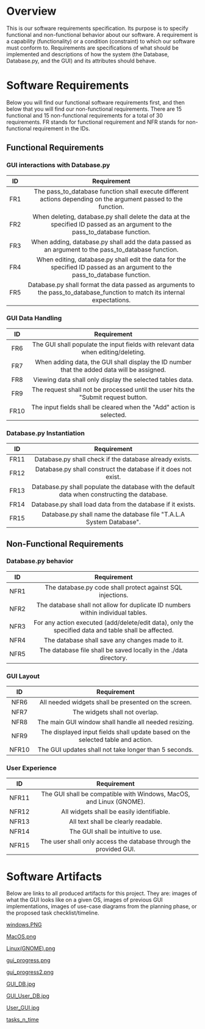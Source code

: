 # Overview

This is our software requirements specification. Its purpose is to specify functional and non-functional behavior about our software. A requirement is a capability (functionality) or a condition (constraint) to which our software must conform to. Requirements are specifications of what should be implemented and descriptions of how the system (the Database, Database.py, and the GUI) and its attributes should behave.

# Software Requirements

Below you will find our functional software requirements first, and then below that you will find our non-functional requirements. There are 15 functional and 15 non-functional requirements for a total of 30 requirements. FR stands for functional requirement and NFR stands for non-functional requirement in the IDs.

## Functional Requirements

### GUI interactions with Database.py

| ID | Requirement |
| :-------------: | :----------:|
| FR1 | The pass_to_database function shall execute different actions depending on the argument passed to the function. |
| FR2 | When deleting, database.py shall delete the data at the specified ID passed as an argument to the pass_to_database function. |
| FR3 | When adding, database.py shall add the data passed as an argument to the pass_to_database function. |
| FR4 | When editing, database.py shall edit the data for the specified ID passed as an argument to the pass_to_database function. |
| FR5 | Database.py shall format the data passed as arguments to the pass_to_database_function to match its internal expectations. |

### GUI Data Handling

| ID | Requirement |
| :-------------: | :----------:|
| FR6 | The GUI shall populate the input fields with relevant data when editing/deleting. |
| FR7 | When adding data, the GUI shall display the ID number that the added data will be assigned. |
| FR8 | Viewing data shall only display the selected tables data. |
| FR9 | The request shall not be processed until the user hits the "Submit request button. |
| FR10 | The input fields shall be cleared when the "Add" action is selected. |
 
### Database.py Instantiation

| ID | Requirement |
| :-------------: | :----------:|
| FR11 | Database.py shall check if the database already exists. |
| FR12 | Database.py shall construct the database if it does not exist. |
| FR13 | Database.py shall populate the database with the default data when constructing the database. |
| FR14 | Database.py shall load data from the database if it exists. |
| FR15 | Database.py shall name the database file "T.A.L.A System Database". |

## Non-Functional Requirements

### Database.py behavior

| ID | Requirement |
| :-------------: | :----------: |
| NFR1 | The database.py code shall protect against SQL injections. |
| NFR2 | The database shall not allow for duplicate ID numbers within individual tables. |
| NFR3 | For any action executed (add/delete/edit data), only the specified data and table shall be affected. |
| NFR4 | The database shall save any changes made to it. |
| NFR5 | The database file shall be saved locally in the ./data directory. |

### GUI Layout

| ID | Requirement |
| :-------------: | :----------: |
| NFR6 | All needed widgets shall be presented on the screen. |
| NFR7 | The widgets shall not overlap. |
| NFR8 | The main GUI window shall handle all needed resizing. |
| NFR9 | The displayed input fields shall update based on the selected table and action. |
| NFR10 | The GUI updates shall not take longer than 5 seconds. |

### User Experience

| ID | Requirement |
| :-------------: | :----------: |
| NFR11 | The GUI shall be compatible with Windows, MacOS, and Linux (GNOME). |
| NFR12 | All widgets shall be easily identifiable. |
| NFR13 | All text shall be clearly readable. |
| NFR14 | The GUI shall be intuitive to use. |
| NFR15 | The user shall only access the database through the provided GUI. |

# Software Artifacts

Below are links to all produced artifacts for this project. They are: images of what the GUI looks like on a given OS, images of previous GUI implementations, images of use-case diagrams from the planning phase, or the proposed task checklist/timeline.

[windows.PNG](https://github.com/anthonyboos559/GVSU-CIS350-T.A.L.A-Systems/blob/main/artifacts/windows.PNG)

[MacOS.png](https://github.com/anthonyboos559/GVSU-CIS350-T.A.L.A-Systems/blob/main/artifacts/MacOS.png)

[Linux(GNOME).png](https://github.com/anthonyboos559/GVSU-CIS350-T.A.L.A-Systems/blob/main/artifacts/Linux(GNOME).png)

[gui_progress.png](https://github.com/anthonyboos559/GVSU-CIS350-T.A.L.A-Systems/blob/main/artifacts/gui_progress.png)

[gui_progress2.png](https://github.com/anthonyboos559/GVSU-CIS350-T.A.L.A-Systems/blob/main/artifacts/gui_progress2.png)

[GUI_DB.jpg](https://github.com/anthonyboos559/GVSU-CIS350-T.A.L.A-Systems/blob/main/artifacts/use_case_diagrams/use_case_diagrams/GUI_DB.jpg)

[GUI_User_DB.jpg](https://github.com/anthonyboos559/GVSU-CIS350-T.A.L.A-Systems/blob/main/artifacts/use_case_diagrams/use_case_diagrams/GUI_User_DB.jpg)

[User_GUI.jpg](https://github.com/anthonyboos559/GVSU-CIS350-T.A.L.A-Systems/blob/main/artifacts/use_case_diagrams/use_case_diagrams/User_GUI.jpg)

[tasks_n_time](https://github.com/anthonyboos559/GVSU-CIS350-T.A.L.A-Systems/blob/main/artifacts/time_line_stuff/tasks_n_time)
